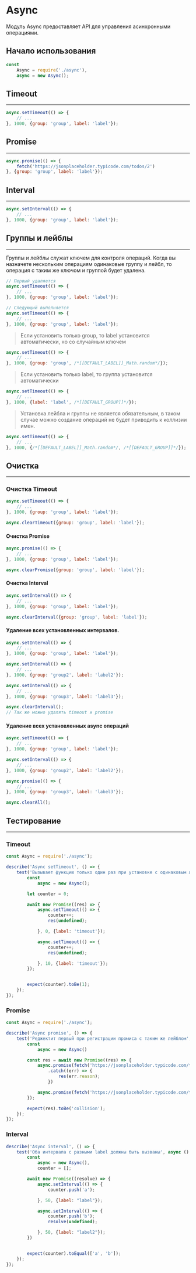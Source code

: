 # Async
Модуль Async предоставляет API для управления асинхронными операциями.

## Начало использования

``` javascript
const
	Async = require('./async'),
	async = new Async();
```

## Timeout
---

``` javascript
async.setTimeout(() => {
	// ...
}, 1000, {group: 'group', label: 'label'});
```

## Promise
---

``` javascript
async.promise(() => {
	fetch('https://jsonplaceholder.typicode.com/todos/2')
}, {group: 'group', label: 'label'});
```

## Interval
---

``` javascript
async.setInterval(() => {
	// ...
}, 1000, {group: 'group', label: 'label'});
```

## Группы и лейблы
---

Группы и лейблы служат ключем для контроля операций. Когда вы назначете нескольким операциям одинаковые группу и лейбл, то операция с таким же ключом и группой будет удалена.

``` javascript
// Первый удаляется
async.setTimeout(() => {
	// ...
}, 1000, {group: 'group', label: 'label'});

// Следующий выполняется
async.setTimeout(() => {
	// ...
}, 1000, {group: 'group', label: 'label'});
```

> Если установить только group, то label установится автоматически, но со случайным ключем

``` javascript
async.setTimeout(() => {
	// ...
}, 1000, {group: 'group', /*[[DEFAULT_LABEL]]_Math.random*/});
```

> Если установить только label, то группа установится автоматически

``` javascript
async.setTimeout(() => {
	// ...
}, 1000, {label: 'label', /*[[DEFAULT_GROUP]]*/});
```

> Установка лейбла и группы не является обязательным, в таком случае можно создание операций не будет приводить к коллизии имен.

``` javascript
async.setTimeout(() => {
	// ...
}, 1000, {/*[[DEFAULT_LABEL]]_Math.random*/, /*[[DEFAULT_GROUP]]*/});
```

## Очистка
---

### Очистка Timeout

``` javascript
async.setTimeout(() => {
	// ...
}, 1000, {group: 'group', label: 'label'});

async.clearTimeout({group: 'group', label: 'label'});
```

#### Очистка Promise

``` javascript
async.promise(() => {
	// ...
}, 1000, {group: 'group', label: 'label'});

async.clearPromise({group: 'group', label: 'label'});
```

#### Очистка Interval

``` javascript
async.setInterval(() => {
	// ...
}, 1000, {group: 'group', label: 'label'});

async.clearInterval({group: 'group', label: 'label'});
```

#### Удаление всех установленных интервалов.

``` javascript
async.setInterval(() => {
	// ...
}, 1000, {group: 'group', label: 'label'});

async.setInterval(() => {
	// ...
}, 1000, {group: 'group2', label: 'label2'});

async.setInterval(() => {
	// ...
}, 1000, {group: 'group3', label: 'label3'});

async.clearInterval();
// Так же можно удалять timeout и promise
```

#### Удаление всех установленных async операций

``` javascript
async.setTimeout(() => {
	// ...
}, 1000, {group: 'group', label: 'label'});

async.setInterval(() => {
	// ...
}, 1000, {group: 'group2', label: 'label2'});

async.promise(() => {
	// ...
}, 1000, {group: 'group3', label: 'label3'});

async.clearAll();
```

## Тестирование
---

### Timeout

``` javascript
const Async = require('./async');

describe('Async setTimeout', () => {
	test('Вызывает функцию только один раз при установке с одинаковым лейблом', async () => {
		const
			async = new Async();

		let counter = 0;

		await new Promise((res) => {
			async.setTimeout(() => {
				counter++;
				res(undefined);

			}, 0, {label: 'timeout'});

			async.setTimeout(() => {
				counter++;
				res(undefined);

			}, 10, {label: 'timeout'});
		});


		expect(counter).toBe(1);
	});
});
```

### Promise

``` javascript
const Async = require('./async');

describe('Async promise', () => {
	test('Реджектит первый при регистрации промиса с таким же лейблом', async () => {
		const
			async = new Async()

		const res = await new Promise((res) => {
			async.promise(fetch('https://jsonplaceholder.typicode.com/todos/2'), {label: 'fetch'})
				.catch((err) => {
					res(err.reason);
				})

			async.promise(fetch('https://jsonplaceholder.typicode.com/todos/2'), {label: 'fetch'})
		});

		expect(res).toBe('collision');
	});
});
```

### Interval

``` javascript
describe('Async interval', () => {
	test('Оба интервала с разными label должны быть вызваны', async () => {
		const
			async = new Async(),
			counter = [];

		await new Promise((resolve) => {
			async.setInterval(() => {
				counter.push('a');

			}, 50, {label: "label"});

			async.setInterval(() => {
				counter.push('b');
				resolve(undefined);

			}, 50, {label: "label2"});
		})


		expect(counter).toEqual(['a', 'b']);
	});
});
```
